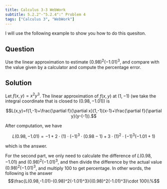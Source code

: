 ```yaml
---
title: Calculus 3-3 WebWork
subtitle: 5.2.2"-"5.2.4":" Problem 4
tags: ["Calculus 3", "WebWork"]
---
```

I will use the following example to show you how to do this quesiton.

## Question

Use the linear approximation to estimate $(0.98)^2(-1.01)^3$, and compare with the value given by a calculator and compute the percentage error.

## Solution

Let $f(x,y)=x^2y^3$. The linear approximation of $f(x,y)$ at $(1,-1)$ (we take the integral coordinate that is closed to $(0.98,-1.01)$) is 

$$L(x,y)=f(1,-1)+\frac{\partial f}{\partial x}(1,-1)(x-1)+\frac{\partial f}{\partial y}(y-(-1)).$$

After computation, we have

$$L(0.98,-1.01)=-1+2\cdot(1)\cdot(-1)^3\cdot(0.98-1) + 3\cdot(1)^2\cdot(-1)^3(-1.01+1)$$

which is the answer.

For the second part, we only need to calculate the difference of $L(0.98,-1.01)$ and $(0.98)^2(-1.01)^3$, and then divide the difference by the actual value $(0.98)^2(-1.01)^3$, and multiply $100$ to get percentage. In other words, the following is the answer
$$\frac{L(0.98,-1.01)-(0.98)^2(-1.01)^3}{(0.98)^2(-1.01)^3}\cdot 100\\%$$
